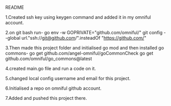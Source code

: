 README


1.Created ssh key using keygen command and added it in my omniful account.


2.on git bash run-
    go env -w GOPRIVATE="github.com/omniful/"
    git config --global url."ssh://git@github.com/".insteadOf "https://github.com/"


3.Then made this project folder and initialised go mod and then installed go commons-
    go get github.com/angel-omniful/goCommonCheck
    go get github.com/omniful/go_commons@latest


4.created main.go file and run a code on it.


5.changed local config username and email for this project.


6.Initialised a repo on omniful github account.


7.Added and pushed this project there. 


